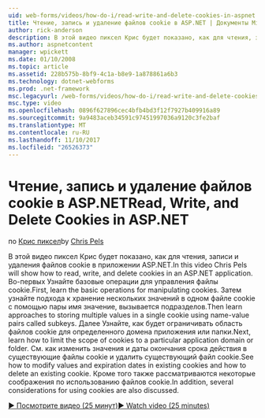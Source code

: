```yaml
---
uid: web-forms/videos/how-do-i/read-write-and-delete-cookies-in-aspnet
title: Чтение, запись и удаление файлов cookie в ASP.NET | Документы Microsoft
author: rick-anderson
description: В этой видео пиксел Крис будет показано, как для чтения, записи и удаления файлов cookie в приложении ASP.NET. Во-первых Узнайте базовые операции для управления cooki...
ms.author: aspnetcontent
manager: wpickett
ms.date: 01/10/2008
ms.topic: article
ms.assetid: 228b575b-8bf9-4c1a-b8e9-1a878861a6b3
ms.technology: dotnet-webforms
ms.prod: .net-framework
msc.legacyurl: /web-forms/videos/how-do-i/read-write-and-delete-cookies-in-aspnet
msc.type: video
ms.openlocfilehash: 0896f627896cec4bfb4bd3f12f7927b409916a89
ms.sourcegitcommit: 9a9483aceb34591c97451997036a9120c3fe2baf
ms.translationtype: MT
ms.contentlocale: ru-RU
ms.lasthandoff: 11/10/2017
ms.locfileid: "26526373"
---
```

<a name="read-write-and-delete-cookies-in-aspnet"></a><span data-ttu-id="21da7-104">Чтение, запись и удаление файлов cookie в ASP.NET</span><span class="sxs-lookup"><span data-stu-id="21da7-104">Read, Write, and Delete Cookies in ASP.NET</span></span>
====================
<span data-ttu-id="21da7-105">по [Крис пиксел](https://twitter.com/chrispels)</span><span class="sxs-lookup"><span data-stu-id="21da7-105">by [Chris Pels](https://twitter.com/chrispels)</span></span>

<span data-ttu-id="21da7-106">В этой видео пиксел Крис будет показано, как для чтения, записи и удаления файлов cookie в приложении ASP.NET.</span><span class="sxs-lookup"><span data-stu-id="21da7-106">In this video Chris Pels will show how to read, write, and delete cookies in an ASP.NET application.</span></span> <span data-ttu-id="21da7-107">Во-первых Узнайте базовые операции для управления файлы cookie.</span><span class="sxs-lookup"><span data-stu-id="21da7-107">First, learn the basic operations for manipulating cookies.</span></span> <span data-ttu-id="21da7-108">Затем узнайте подхода к хранение нескольких значений в одном файле cookie с помощью пары имя значение, вызывается подразделов.</span><span class="sxs-lookup"><span data-stu-id="21da7-108">Then learn approaches to storing multiple values in a single cookie using name-value pairs called subkeys.</span></span> <span data-ttu-id="21da7-109">Далее Узнайте, как будет ограничивать область файлов cookie для определенного домена приложения или папки.</span><span class="sxs-lookup"><span data-stu-id="21da7-109">Next, learn how to limit the scope of cookies to a particular application domain or folder.</span></span> <span data-ttu-id="21da7-110">См. как изменить значения и даты окончания срока действия в существующие файлы cookie и удалить существующий файл cookie.</span><span class="sxs-lookup"><span data-stu-id="21da7-110">See how to modify values and expiration dates in existing cookies and how to delete an existing cookie.</span></span> <span data-ttu-id="21da7-111">Кроме того также рассматриваются некоторые соображения по использованию файлов cookie.</span><span class="sxs-lookup"><span data-stu-id="21da7-111">In addition, several considerations for using cookies are also discussed.</span></span>

[<span data-ttu-id="21da7-112">&#9654; Посмотрите видео (25 минут)</span><span class="sxs-lookup"><span data-stu-id="21da7-112">&#9654; Watch video (25 minutes)</span></span>](https://channel9.msdn.com/Blogs/ASP-NET-Site-Videos/read-write-and-delete-cookies-in-aspnet)
